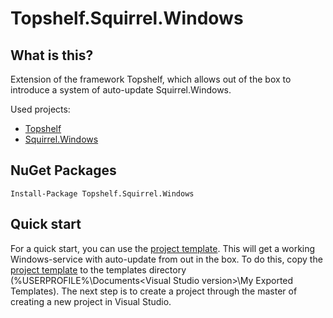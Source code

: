 # Topshelf.Squirrel.Windows

## What is this?

Extension of the framework Topshelf, which allows out of the box to introduce a system of auto-update Squirrel.Windows.

Used projects:

* [Topshelf](https://github.com/Topshelf/Topshelf)
* [Squirrel.Windows](https://github.com/Squirrel/Squirrel.Windows)

## NuGet Packages

```
Install-Package Topshelf.Squirrel.Windows
```

## Quick start
For a quick start, you can use the [project template](https://github.com/Kibnet/Topshelf.Squirrel.Windows/blob/master/template/SelfUpdatableService.zip). This will get a working Windows-service with auto-update from out in the box.
To do this, copy the [project template](https://github.com/Kibnet/Topshelf.Squirrel.Windows/blob/master/template/SelfUpdatableService.zip) to the templates directory (%USERPROFILE%\Documents\<Visual Studio version>\My Exported Templates\).
The next step is to create a project through the master of creating a new project in Visual Studio.
